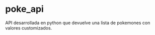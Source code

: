 # poke_api
API desarrollada en python que devuelve una lista de pokemones con valores customizados.
